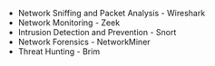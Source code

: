 
- Network Sniffing and Packet Analysis  - Wireshark 
- Network Monitoring  - Zeek 
- Intrusion Detection and Prevention - Snort
- Network Forensics - NetworkMiner
- Threat Hunting - Brim